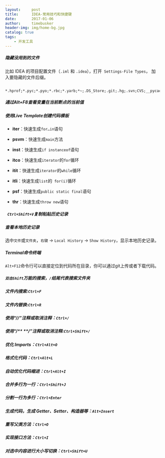 ```yaml
---
layout:     post
title:      IDEA-常用技巧和快捷键
date:       2017-01-06
author:     timebusker
header-img: img/home-bg.jpg
catalog: true
tags:
    - 开发工具
---
```


##### 隐藏没用到的文件

比如 IDEA 的项目配置文件（`.iml` 和 `.idea`），打开` Settings-File Types`， 加入要隐藏的文件后缀。 

```

*.hprof;*.pyc;*.pyo;*.rbc;*.yarb;*~;.DS_Store;.git;.hg;.svn;CVS;__pycache__;_svn;vssver.scc;vssver2.scc;.idea;.git*;_git*;

```

##### 通过Alt+F8查看变量在当前断点的当前值

##### 使用Live Template创建代码模板

- **iter**：快速生成` for…in `语句

- **psvm**：快速生成` main `方法

- **inst**：快速生成` if instanceof `语句

- **itco**：快速生成` iterator `的` for `循环

- **itit**：快速生成` iterator `的` while `循环

- **itli**：快速生成` list `的` for(i)`循环

- **psf**：快速生成` public static final `语句

- **thr**：快速生成` throw new `语句

##### ` Ctrl+Shift+V`复制粘贴历史记录

##### 查看本地历史记录

选中`文件`或`文件夹`，`右键` -> `Local History` -> `Show History`，显示本地历史记录。

##### Terminal命令终端

`Alt+F12`命令行可以直接定位到代码所在目录，你可以通过git上传或者下载代码。

##### `双击Shift`万能的搜索，`/`结尾代表搜索文件夹

##### 文件内搜索:`Ctrl+F`

##### 文件内替换:`Ctrl+R`

##### 使用“//”注释或取消注释：`Ctrl+/`

##### 使用“/** **/”注释或取消注释:`Ctrl+Shift+/`

##### 优化 Imports：`Ctrl+Alt+O`

##### 格式化代码：`Ctrl+Alt+L`

##### 自动优化代码缩进：`Ctrl+Alt+I`

##### 合并多行为一行：`Ctrl+Shift+J`

##### 分割一行为多行：`Ctrl+Enter`

##### 生成代码，生成 Getter、Setter、构造器等：`Alt+Insert`

##### 重写父类方法：`Ctrl+O`

##### 实现接口方法：`Ctrl+I`

##### 对选中内容进行大小写切换：`Ctrl+Shift+U`

